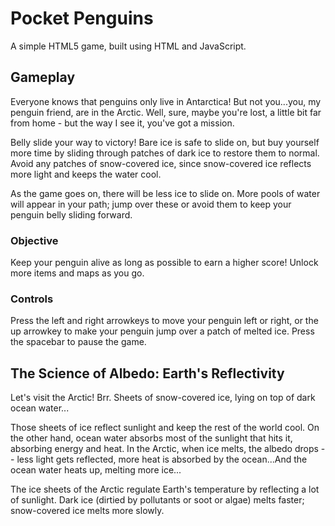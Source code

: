 # Pocket Penguins
A simple HTML5 game, built using HTML and JavaScript.

## Gameplay
Everyone knows that penguins only live in Antarctica! But not you...you, my penguin friend, are in the Arctic. Well, sure, maybe you're lost, a little bit far from home - but the way I see it, you've got a mission.

Belly slide your way to victory! Bare ice is safe to slide on, but buy yourself more time by sliding through patches of dark ice to restore them to normal. Avoid any patches of snow-covered ice, since snow-covered ice reflects more light and keeps the water cool.

As the game goes on, there will be less ice to slide on. More pools of water will appear in your path; jump over these or avoid them to keep your penguin belly sliding forward.

### Objective
Keep your penguin alive as long as possible to earn a higher score! Unlock more items and maps as you go.

### Controls
Press the left and right arrowkeys to move your penguin left or right, or the up arrowkey to make your penguin jump over a patch of melted ice. Press the spacebar to pause the game.

## The Science of Albedo: Earth's Reflectivity
Let's visit the Arctic! Brr. Sheets of snow-covered ice, lying on top of dark ocean water...

Those sheets of ice reflect sunlight and keep the rest of the world cool. On the other hand, ocean water absorbs most of the sunlight that hits it, absorbing energy and heat. In the Arctic, when ice melts, the albedo drops -- less light gets reflected, more heat is absorbed by the ocean...And the ocean water heats up, melting more ice...

The ice sheets of the Arctic regulate Earth's temperature by reflecting a lot of sunlight. Dark ice (dirtied by pollutants or soot or algae) melts faster; snow-covered ice melts more slowly. 
